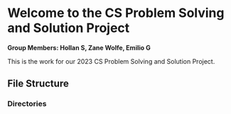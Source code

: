 # Welcome to the CS Problem Solving and Solution Project
**Group Members: Hollan S, Zane Wolfe, Emilio G**

This is the work for our 2023 CS Problem Solving and Solution Project.

## File Structure
### Directories
